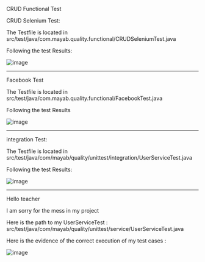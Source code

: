 CRUD Functional Test

CRUD Selenium Test:  

The Testfile is located in src/test/java/com.mayab.quality.functional/CRUDSeleniumTest.java

Following the test Results:

![image](https://github.com/user-attachments/assets/b9073442-45e9-4c12-977d-adb81e0225c0)

------------------------------------------------------------------------


Facebook Test 

The Testfile is located in src/test/java/com.mayab.quality.functional/FacebookTest.java

Following the test Results

![image](https://github.com/user-attachments/assets/d13c456a-ec2a-4f98-b895-b0382b3a949e)


-------------------------------------------------------------------------
 

integration Test: 

The Testfile is located in src/test/java/com/mayab/quality/unittest/integration/UserServiceTest.java

Following the test Results:

![image](https://github.com/user-attachments/assets/5ab949e6-c6f8-4914-b436-57bfe65af645)


 -----------------------------------------------------------------------------

Hello teacher

I am sorry for the mess in my project

Here is the path to my UserServiceTest : src/test/java/com/mayab/quality/unittest/service/UserServiceTest.java 

Here is the evidence of the correct execution of my test cases : 

![image](https://github.com/user-attachments/assets/15d9e189-5944-4610-85d3-0f8ab0a59288)


